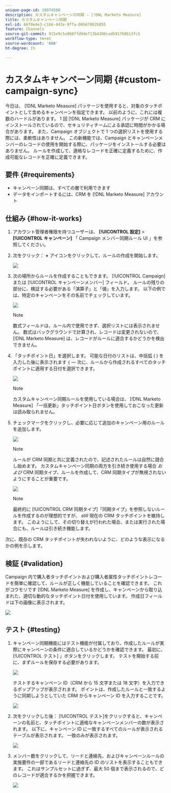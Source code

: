 ```yaml
---
unique-page-id: 18874588
description: カスタムキャンペーンの同期 — [!DNL Marketo Measure]
title: カスタムキャンペーン同期
exl-id: 66f0e4e3-c1b6-443e-8ffa-06b67862b855
feature: Channels
source-git-commit: 915e9c5a968ffd9de713b4308cadb91768613fc5
workflow-type: tm+mt
source-wordcount: '660'
ht-degree: 1%

---
```


# カスタムキャンペーン同期 {#custom-campaign-sync}

今日は、 [!DNL Marketo Measure] パッケージを使用すると、対象のタッチポイントとして含めるキャンペーンを指定できます。 以前のように、これには複数のハードルがあります。 1 回 [!DNL Marketo Measure] パッケージが CRM にインストールされているので、セキュリティチームによる承認に時間がかかる場合があります。 また、Campaign オブジェクトで 1 つの選択リストを使用する際には、柔軟性はありません。 この新機能では、Campaign とキャンペーンメンバーのレコードの使用を開始する際に、パッケージをインストールする必要はありません。 ルールを作成して、適格なレコードを正確に定義するために、作成可能なレコードを正確に定義できます。

## 要件 {#requirements}

* キャンペーン同期は、すべての層で利用できます
* データをインポートするには、CRM を [!DNL Marketo Measure] アカウント

## 仕組み {#how-it-works}

1. アカウント管理者権限を持つユーザーは、 **[!UICONTROL 設定]** > **[!UICONTROL キャンペーン]** 「 Campaign メンバー同期ルール UI 」を参照してください。
1. 次をクリック： **+** アイコンをクリックして、ルールの作成を開始します。

   ![](assets/1-1.png)

1. 次の場所からルールを作成することもできます。 [!UICONTROL Campaign] または [!UICONTROL キャンペーンメンバー] フィールド。 ルールの残りの部分に、検証する必要がある「演算子」と「値」を入力します。 以下の例では、特定のキャンペーンをその名前でチェックしています。

   ![](assets/2-1.png)

   >[!NOTE]
   >
   >数式フィールドは、ルール内で使用できず、選択リストには表示されません。 数式はバックグラウンドで計算され、レコードは変更されないので、 [!DNL Marketo Measure] は、レコードがルールに適合するかどうかを検出できません。

1. 「タッチポイント日」を選択します。 可能な日付のリストは、中括弧 ( ) を入力した後に表示されます `{`  — 次に、ルールから作成されるすべてのタッチポイントに適用する日付を選択できます。

   ![](assets/3-1.png)

   >[!NOTE]
   >
   >カスタムキャンペーン同期ルールを使用している場合は、 [!DNL Marketo Measure] 「一括更新」タッチポイント日ボタンを使用しておこなった更新は読み取られません。

1. チェックマークをクリックし、必要に応じて追加のキャンペーン用のルールを追加します。

   ![](assets/4-1.png)

   >[!NOTE]
   >
   >ルールが CRM 同期と共に定義されたので、記述されたルールは自然に競合し始めます。 カスタムキャンペーン同期の両方を引き続き使用する場合 _および_ CRM 同期タイプ、ルールを作成して、CRM 同期タイプが無視されないようにすることが重要です。

   ![](assets/5-1.png)

   >[!NOTE]
   >
   >最終的に [!UICONTROL CRM 同期タイプ]「同期タイプ」を参照しないルールを作成するのが理想的ですが、 _still_ 現在の CRM タッチポイントを維持します。 このようにして、その切り替えが行われた場合、または実行された場合にも、ルールは引き続き機能します。

次に、既存の CRM タッチポイントが失われないように、どのような表示になるかの例を示します。

## 検証 {#validation}

Campaign 内で購入者タッチポイントおよび購入者属性タッチポイントレコードを簡単に確認して、ルールが正しく機能していることを確認できます。 これがコウモリです [!DNL Marketo Measure] を作成し、キャンペーンから取り込まれた、適切な動的なタッチポイント日付を使用しています。 作成日フィールドは下の画像に表示されます。

![](assets/6-1.png)

## テスト {#testing}

1. キャンペーン同期機能にはテスト機能が付属しており、作成したルールが実際にキャンペーンの条件に適合しているかどうかを確認できます。 最初に、 [!UICONTROL テスト] 」ボタンをクリックします。 テストを開始する前に、まずルールを保存する必要があります。

   ![](assets/7-1.png)

   テストするキャンペーン ID（CRM から 15 文字または 18 文字）を入力できるポップアップが表示されます。 ポイントは、作成したルールと一致するように同期しようとしていた CRM からキャンペーン ID を入力することです。

   ![](assets/8-1.png)

1. 次をクリックした後： [!UICONTROL テスト]をクリックすると、キャンペーンの名前と、タッチポイントに適格なキャンペーンメンバーの数が表示されます。 以下に、キャンペーン ID に一致するすべてのルールが表示されるテーブルが表示されます。 一致のみが表示されます。

   ![](assets/9.png)

1. メンバー数をクリックして、リードと連絡先、およびキャンペーンルールの実施要件の一部であるリードと連絡先の ID のリストを表示することもできます。 これはサンプルセットに過ぎず、最大 50 個まで表示されるので、どのレコードが適合するかを把握できます。

   ![](assets/10.png)
